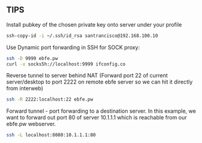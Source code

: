 ## TIPS

Install pubkey of the chosen private key onto server under your profile

```bash
ssh-copy-id -i ~/.ssh/id_rsa santrancisco@192.168.100.10
```

Use Dynamic port forwarding in SSH for SOCK proxy:

```bash
ssh -D 9999 ebfe.pw
curl -x socks5h://localhost:9999 ifconfig.co
```

Reverse tunnel to server behind NAT (Forward port 22 of current server/desktop to port 2222 on remote ebfe server so we can hit it directly from interweb)

```bash
ssh -R 2222:localhost:22 ebfe.pw
```


Forward tunnel - port forwarding to a destination server. In this example, we want to forward out port 80 of server 10.1.1.1 which is reachable from our ebfe.pw webserver.

```bash
ssh -L localhost:8080:10.1.1.1:80
```
